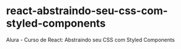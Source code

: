 # react-abstraindo-seu-css-com-styled-components
Alura - Curso de React: Abstraindo seu CSS com Styled Components
